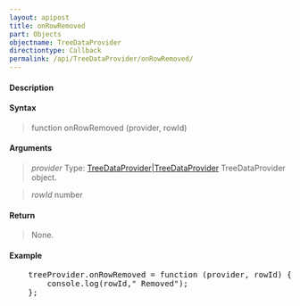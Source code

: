 ```yaml
---
layout: apipost
title: onRowRemoved
part: Objects
objectname: TreeDataProvider
directiontype: Callback
permalink: /api/TreeDataProvider/onRowRemoved/
---
```



#### Description

> 

#### Syntax

> function onRowRemoved (provider, rowId)

#### Arguments

> *provider*
> Type: [TreeDataProvider|TreeDataProvider](/api/TreeDataProvider/)
> TreeDataProvider object.

> *rowId*
> number
> 

#### Return

> None.

#### Example

<pre class="prettyprint">
    treeProvider.onRowRemoved = function (provider, rowId) {
        console.log(rowId," Removed");
    };
</pre>

